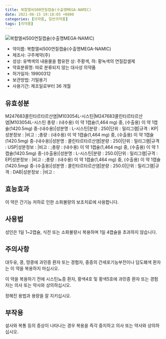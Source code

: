 ```yaml
---
title: 복합엘씨500연질캡슐(수출명MEGA-NAMIC)
date: 2021-06-15 19:18:03 +0800
categories: [의약품, 일반의약품]
tags: [의약품]
---
```

![복합엘씨500연질캡슐(수출명MEGA-NAMIC)](https://nedrug.mfds.go.kr/pbp/cmn/itemImageDownload/150955087400300006)

- 약이름: 복합엘씨500연질캡슐(수출명MEGA-NAMIC)
- 제조사: 구주제약(주)
- 성상: 유백색의 내용물을 함유한 상: 주황색, 하: 황녹색의 연질캅셀제
- 약효분류명: 따로 분류되지 않는 대사성 의약품
- 허가일자: 19900312
- 보관방법: 기밀용기
- 사용기간: 제조일로부터 36 개월
## 유효성분
M247683콜린타르타르산염|M103054L-시스틴|M247683콜린타르타르산염|M103054L-시스틴
총량 : (내수용) 이 약 1캡슐(1,464 mg) 중, (수출용) 이 약 1캡슐(1420.5mg) 중-(내수용)|성분명 : L-시스틴|분량 : 250|단위 : 밀리그램|규격 : KP|성분정보 : |비고 : ;총량 : (내수용) 이 약 1캡슐(1,464 mg) 중, (수출용) 이 약 1캡슐(1420.5mg) 중-(내수용)|성분명 : 콜린타르타르산염|분량 : 250|단위 : 밀리그램|규격 : USP|성분정보 : |비고 : ;총량 : (내수용) 이 약 1캡슐(1,464 mg) 중, (수출용) 이 약 1캡슐(1420.5mg) 중-(수출용)|성분명 : L-시스틴|분량 : 250.0|단위 : 밀리그램|규격 : EP|성분정보 : |비고 : ;총량 : (내수용) 이 약 1캡슐(1,464 mg) 중, (수출용) 이 약 1캡슐(1420.5mg) 중-(수출용)|성분명 : 콜린타르타르산염|분량 : 250.0|단위 : 밀리그램|규격 : DAB|성분정보 : |비고 :
## 효능효과
이 약은 간기능 저하로 인한 소화불량의 보조치료에 사용합니다.

## 사용법
성인은 1일 1~2캡슐, 식전 또는 소화불량시 복용하며 1일 4캡슐을 초과하지 않습니다.

## 주의사항
대두유, 콩, 땅콩에 과민증 환자 또는 경험자, 중증의 간세포기능부전이나 담도폐색 환자는 이 약을 복용하지 마십시오.

이 약을 복용하기 전에 시스틴뇨증 환자, 황색4호 및 황색5호에 과민증 환자 또는 경험자는 의사 또는 약사와 상의하십시오.

정해진 용법과 용량을 잘 지키십시오.

## 부작용
설사와 복통 등의 증상이 나타나는 경우 복용을 즉각 중지하고 의사 또는 약사와 상의하십시오.

